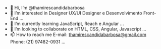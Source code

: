 - 👋 Hi, I’m @thamirescandidabarbosa
- 👀 I’m interested in Designer UX/UI Designer e Desenvolvimento Front-End ...
- 🌱 I’m currently learning JavaScript, Reach e Angular ...
- 💞️ I’m looking to collaborate on HTML, CSS, Angular, Javascript ...
- 📫 How to reach me E-mail: thamirescandidabarbosa@gmail.com Phone: (21) 97482-0931 ...

<!---
thamirescandidabarbosa/thamirescandidabarbosa is a ✨ special ✨ repository because its `README.md` (this file) appears on your GitHub profile.
You can click the Preview link to take a look at your changes.
--->

